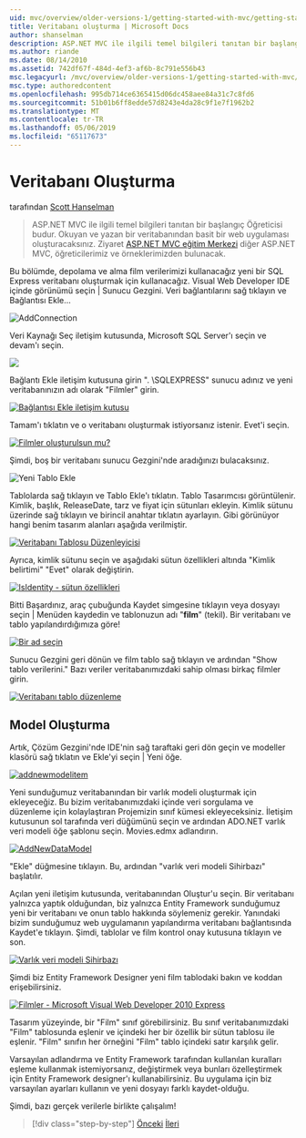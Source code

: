 ```yaml
---
uid: mvc/overview/older-versions-1/getting-started-with-mvc/getting-started-with-mvc-part4
title: Veritabanı oluşturma | Microsoft Docs
author: shanselman
description: ASP.NET MVC ile ilgili temel bilgileri tanıtan bir başlangıç Öğreticisi budur. Okuyan ve yazan bir veritabanından basit bir web uygulaması oluşturun.
ms.author: riande
ms.date: 08/14/2010
ms.assetid: 742df67f-484d-4ef3-af6b-8c791e556b43
msc.legacyurl: /mvc/overview/older-versions-1/getting-started-with-mvc/getting-started-with-mvc-part4
msc.type: authoredcontent
ms.openlocfilehash: 995db714ce6365415d06dc458aee84a31c7c8fd6
ms.sourcegitcommit: 51b01b6ff8edde57d8243e4da28c9f1e7f1962b2
ms.translationtype: MT
ms.contentlocale: tr-TR
ms.lasthandoff: 05/06/2019
ms.locfileid: "65117673"
---
```

# <a name="creating-a-database"></a>Veritabanı Oluşturma

tarafından [Scott Hanselman](https://github.com/shanselman)

> ASP.NET MVC ile ilgili temel bilgileri tanıtan bir başlangıç Öğreticisi budur. Okuyan ve yazan bir veritabanından basit bir web uygulaması oluşturacaksınız. Ziyaret [ASP.NET MVC eğitim Merkezi](../../../index.md) diğer ASP.NET MVC, öğreticilerimiz ve örneklerimizden bulunacak.

Bu bölümde, depolama ve alma film verilerimizi kullanacağız yeni bir SQL Express veritabanı oluşturmak için kullanacağız. Visual Web Developer IDE içinde görünümü seçin | Sunucu Gezgini. Veri bağlantılarını sağ tıklayın ve Bağlantısı Ekle...

![AddConnection](getting-started-with-mvc-part4/_static/image1.png)

Veri Kaynağı Seç iletişim kutusunda, Microsoft SQL Server'ı seçin ve devam'ı seçin.

![](getting-started-with-mvc-part4/_static/image2.png)

Bağlantı Ekle iletişim kutusuna girin ". \SQLEXPRESS" sunucu adınız ve yeni veritabanınızın adı olarak "Filmler" girin.

[![Bağlantısı Ekle iletişim kutusu](getting-started-with-mvc-part4/_static/image4.png)](getting-started-with-mvc-part4/_static/image3.png)

Tamam'ı tıklatın ve o veritabanı oluşturmak istiyorsanız istenir. Evet'i seçin.

[![Filmler oluşturulsun mu?](getting-started-with-mvc-part4/_static/image6.png)](getting-started-with-mvc-part4/_static/image5.png)

Şimdi, boş bir veritabanı sunucu Gezgini'nde aradığınızı bulacaksınız.

![Yeni Tablo Ekle](getting-started-with-mvc-part4/_static/image7.png)

Tablolarda sağ tıklayın ve Tablo Ekle'ı tıklatın. Tablo Tasarımcısı görüntülenir. Kimlik, başlık, ReleaseDate, tarz ve fiyat için sütunları ekleyin. Kimlik sütunu üzerinde sağ tıklayın ve birincil anahtar tıklatın ayarlayın. Gibi görünüyor hangi benim tasarım alanları aşağıda verilmiştir.

[![Veritabanı Tablosu Düzenleyicisi](getting-started-with-mvc-part4/_static/image9.png)](getting-started-with-mvc-part4/_static/image8.png)

Ayrıca, kimlik sütunu seçin ve aşağıdaki sütun özellikleri altında "Kimlik belirtimi" "Evet" olarak değiştirin.

[![IsIdentity - sütun özellikleri](getting-started-with-mvc-part4/_static/image11.png)](getting-started-with-mvc-part4/_static/image10.png)

Bitti Başardınız, araç çubuğunda Kaydet simgesine tıklayın veya dosyayı seçin | Menüden kaydedin ve tablonuzun adı "**film**" (tekil). Bir veritabanı ve tablo yapılandırdığımıza göre!

[![Bir ad seçin](getting-started-with-mvc-part4/_static/image13.png)](getting-started-with-mvc-part4/_static/image12.png)

Sunucu Gezgini geri dönün ve film tablo sağ tıklayın ve ardından "Show tablo verilerini." Bazı veriler veritabanımızdaki sahip olması birkaç filmler girin.

[![Veritabanı tablo düzenleme](getting-started-with-mvc-part4/_static/image15.png)](getting-started-with-mvc-part4/_static/image14.png)

## <a name="creating-a-model"></a>Model Oluşturma

Artık, Çözüm Gezgini'nde IDE'nin sağ taraftaki geri dön geçin ve modeller klasörü sağ tıklatın ve Ekle'yi seçin | Yeni öğe.

[![addnewmodelitem](getting-started-with-mvc-part4/_static/image17.png)](getting-started-with-mvc-part4/_static/image16.png)

Yeni sunduğumuz veritabanından bir varlık modeli oluşturmak için ekleyeceğiz. Bu bizim veritabanımızdaki içinde veri sorgulama ve düzenleme için kolaylaştıran Projemizin sınıf kümesi ekleyeceksiniz. İletişim kutusunun sol tarafında veri düğümünü seçin ve ardından ADO.NET varlık veri modeli öğe şablonu seçin. Movies.edmx adlandırın.

[![AddNewDataModel](getting-started-with-mvc-part4/_static/image19.png)](getting-started-with-mvc-part4/_static/image18.png)

"Ekle" düğmesine tıklayın. Bu, ardından "varlık veri modeli Sihirbazı" başlatılır.

Açılan yeni iletişim kutusunda, veritabanından Oluştur'u seçin. Bir veritabanı yalnızca yaptık olduğundan, biz yalnızca Entity Framework sunduğumuz yeni bir veritabanı ve onun tablo hakkında söylemeniz gerekir. Yanındaki bizim sunduğumuz web uygulamanın yapılandırma veritabanı bağlantısında Kaydet'e tıklayın. Şimdi, tablolar ve film kontrol onay kutusuna tıklayın ve son.

[![Varlık veri modeli Sihirbazı](getting-started-with-mvc-part4/_static/image21.png)](getting-started-with-mvc-part4/_static/image20.png)

Şimdi biz Entity Framework Designer yeni film tablodaki bakın ve koddan erişebilirsiniz.

[![Filmler - Microsoft Visual Web Developer 2010 Express](getting-started-with-mvc-part4/_static/image23.png)](getting-started-with-mvc-part4/_static/image22.png)

Tasarım yüzeyinde, bir "Film" sınıf görebilirsiniz. Bu sınıf veritabanımızdaki "Film" tablosunda eşlenir ve içindeki her bir özellik bir sütun tablosu ile eşlenir. "Film" sınıfın her örneğini "Film" tablo içindeki satır karşılık gelir.

Varsayılan adlandırma ve Entity Framework tarafından kullanılan kuralları eşleme kullanmak istemiyorsanız, değiştirmek veya bunları özelleştirmek için Entity Framework designer'ı kullanabilirsiniz. Bu uygulama için biz varsayılan ayarları kullanın ve yeni dosyayı farklı kaydet-olduğu.

Şimdi, bazı gerçek verilerle birlikte çalışalım!

> [!div class="step-by-step"]
> [Önceki](getting-started-with-mvc-part3.md)
> [İleri](getting-started-with-mvc-part5.md)
